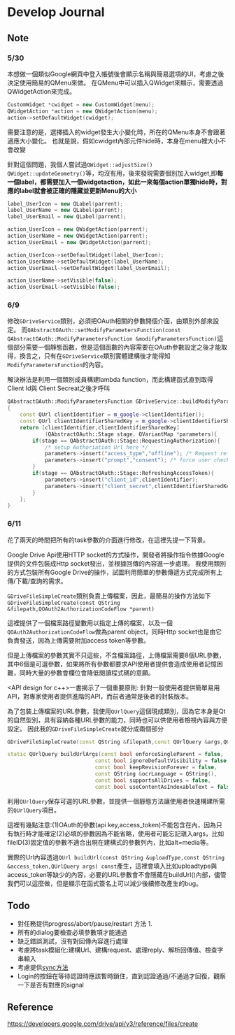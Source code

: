 # Develop Journal

## Note

### 5/30

本想做一個類似Google網頁中登入帳號後會顯示名稱與簡易選項的UI，考慮之後決定使用簡易的QMenu來做。
在QMenu中可以插入QWidget來顯示，需要透過QWidgetAction來完成。

``` c++
CustomWidget *cwidget = new CustomWidget(menu);
QWidgetAction *action = new QWidgetAction(menu);
action->setDefaultWidget(cwidget);
```

需要注意的是，選擇插入的widget發生大小變化時，所在的QMenu本身不會跟著適應大小變化。
也就是說，假如cwidget內部元件hide時，本身在menu裡大小不會改變

針對這個問題，我個人嘗試過`QWidget::adjustSize()` `QWidget::updateGeometry()`等，均沒有用，後來發現需要個別加入widget,即**每一個label，都需要加入一個widgetaction，如此一來每個action單獨hide時，對應的label就會被正確的隱藏並更新Menu的大小**

``` c++
label_UserIcon = new QLabel(parrent);
label_UserName = new QLabel(parrent);
label_UserEmail = new QLabel(parrent);

action_UserIcon = new QWidgetAction(parrent);
action_UserName = new QWidgetAction(parrent);
action_UserEmail = new QWidgetAction(parrent);

action_UserIcon->setDefaultWidget(label_UserIcon);
action_UserName->setDefaultWidget(label_UserName);
action_UserEmail->setDefaultWidget(label_UserEmail);

action_UserName->setVisible(false);
action_UserEmail->setVisible(false);
```

### 6/9

修改`GDriveService`類別，必須把OAuth相關的參數開個介面，由類別外部來設定。
而`QAbstractOAuth::setModifyParametersFunction(const QAbstractOAuth::ModifyParametersFunction &modifyParametersFunction)`這個部分需要一個靜態函數，但是這個函數的內容需要在OAuth參數設定之後才能取得，換言之，只有在`GDriveService`類別實體建構後才能得知`ModifyParametersFunction`的內容。

解決辦法是利用一個類別成員構建lambda function，而此構建函式直到取得Client Id與 Client Secreat之後才呼叫

``` c++
QAbstractOAuth::ModifyParametersFunction GDriveService::buildModifyParametersFunction()
{
    const QUrl clientIdentifier = m_google->clientIdentifier();
    const QUrl clientIdentifierSharedKey = m_google->clientIdentifierSharedKey();
    return [clientIdentifier,clientIdentifierSharedKey]
            (QAbstractOAuth::Stage stage, QVariantMap *parameters){
        if(stage == QAbstractOAuth::Stage::RequestingAuthorization){
            /* setup Authoriation Url here */
            parameters->insert("access_type","offline"); /* Request refresh token*/
            parameters->insert("prompt","consent"); /* force user check scope again */
        }
        if(stage == QAbstractOAuth::Stage::RefreshingAccessToken){
            parameters->insert("client_id",clientIdentifier);
            parameters->insert("client_secret",clientIdentifierSharedKey);
        }
    };
}
```

### 6/11

花了兩天的時間把所有的task參數的介面進行修改，在這裡先提一下背景。

Google Drive Api使用HTTP socket的方式操作，開發者將操作指令依據Google提供的文件包裝成Http socket發出，並根據回傳的內容進一步處理。
我使用類別的方式包裝所有Google Drive的操作，試圖利用簡單的參數傳遞方式完成所有上傳/下載/查詢的需求。

`GDriveFileSimpleCreate`類別負責上傳檔案，因此，最簡易的操作方法如下
`GDriveFileSimpleCreate(const QString &filepath,QOAuth2AuthorizationCodeFlow *parent)`

這裡提供了一個檔案路徑變數用以指定上傳的檔案，以及一個`QOAuth2AuthorizationCodeFlow`做為parent object，同時Http socket也是由它負責發送，因為上傳需要附加access token等參數。

但是上傳檔案的參數其實不只這些，不含檔案路徑，上傳檔案需要8個URL參數，其中6個是可選參數，如果將所有參數都要求API使用者提供會造成使用者記憶困難，同時大量的參數會欄位會降低閱讀程式碼的意願。

<API design for c++>一書揭示了一個重要原則: 針對一般使用者提供簡單易用API，對專家使用者提供進階的API，而前者通常是後者的封裝版本。

為了包裝上傳檔案的URL參數，我使用`QUrlQuery`這個現成類別，因為它本身是Qt的自然型別，具有容納各種URL參數的能力，同時也可以供使用者檢視內容與方便設定。
因此我的`GDriveFileSimpleCreate`就分成兩個部分

``` c++
GDriveFileSimpleCreate(const QString &filepath,const QUrlQuery &args,QOAuth2AuthorizationCodeFlow *parent);

static QUrlQuery buildUrlArgs(const bool enforceSingleParent = false,
                            const bool ignoreDefaultVisibility = false,
                            const bool keepRevisionForever = false,
                            const QString &ocrLanguage = QString(),
                            const bool supportsAllDrives = false,
                            const bool useContentAsIndexableText = false);
```

利用`QUrlQuery`保存可選的URL參數，並提供一個靜態方法讓使用者快速構建所需的`QUrlQuery`項目。

這裡有幾點注意:(1)OAuth的參數(api key,access_token)不能包含在內，因為只有執行時才能確定(2)必填的參數因為不能省略，使用者可能忘記瑱入args，比如fileID(3)固定值的參數不適合出現在建構式的參數列內，比如alt=media等。

實際的Url內容透過`QUrl buildUrl(const QString &uploadType,const QString &access_token,QUrlQuery args) const`產生，這裡會填入比如uploadtype與access_token等缺少的內容，必要的URL參數會不會隱藏在buildUrl()內部，儘管我們可以這麼做，但是顯示在函式簽名上可以減少後續修改產生的bug。

## Todo

* 對任務提供progress/abort/pause/restart 方法
  1. 
* 所有的dialog要檢查必填參數項才能通過
* 缺乏錯誤測試，沒有對回傳內容進行處理
* 考慮將task模組化:建構Url、建構request、處理reply、解析回傳值、檢查字串輸入
* 考慮提供[sync方法](https://www.devbean.net/2013/11/qt-study-road-2-access-network-4/)
* Login的按鈕在等待認證時應該暫時鎖住，直到認證通過/不通過才回復，觀察一下是否有對應的signal

## Reference

https://developers.google.com/drive/api/v3/reference/files/create